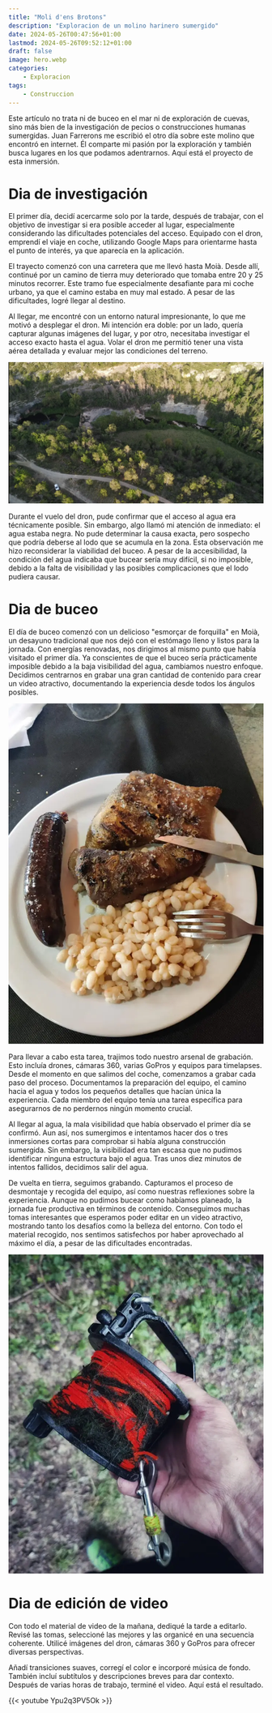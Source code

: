 ```yaml
---
title: "Moli d'ens Brotons"
description: "Exploracion de un molino harinero sumergido"
date: 2024-05-26T00:47:56+01:00
lastmod: 2024-05-26T09:52:12+01:00
draft: false
image: hero.webp
categories:
    - Exploracion
tags:
    - Construccion
---
```


Este artículo no trata ni de buceo en el mar ni de exploración de cuevas, sino más bien de la investigación de pecios o construcciones humanas sumergidas. Juan Farrerons me escribió el otro día sobre este molino que encontró en internet. Él comparte mi pasión por la exploración y también busca lugares en los que podamos adentrarnos. Aquí está el proyecto de esta inmersión.

# Dia de investigación

El primer día, decidí acercarme solo por la tarde, después de trabajar, con el objetivo de investigar si era posible acceder al lugar, especialmente considerando las dificultades potenciales del acceso. Equipado con el dron, emprendí el viaje en coche, utilizando Google Maps para orientarme hasta el punto de interés, ya que aparecía en la aplicación.

El trayecto comenzó con una carretera que me llevó hasta Moià. Desde allí, continué por un camino de tierra muy deteriorado que tomaba entre 20 y 25 minutos recorrer. Este tramo fue especialmente desafiante para mi coche urbano, ya que el camino estaba en muy mal estado. A pesar de las dificultades, logré llegar al destino.

Al llegar, me encontré con un entorno natural impresionante, lo que me motivó a desplegar el dron. Mi intención era doble: por un lado, quería capturar algunas imágenes del lugar, y por otro, necesitaba investigar el acceso exacto hasta el agua. Volar el dron me permitió tener una vista aérea detallada y evaluar mejor las condiciones del terreno.

![Caminos hasta el agua](2.webp)

Durante el vuelo del dron, pude confirmar que el acceso al agua era técnicamente posible. Sin embargo, algo llamó mi atención de inmediato: el agua estaba negra. No pude determinar la causa exacta, pero sospecho que podría deberse al lodo que se acumula en la zona. Esta observación me hizo reconsiderar la viabilidad del buceo. A pesar de la accesibilidad, la condición del agua indicaba que bucear sería muy difícil, si no imposible, debido a la falta de visibilidad y las posibles complicaciones que el lodo pudiera causar.



# Dia de buceo


El día de buceo comenzó con un delicioso "esmorçar de forquilla" en Moià, un desayuno tradicional que nos dejó con el estómago lleno y listos para la jornada. Con energías renovadas, nos dirigimos al mismo punto que había visitado el primer día. Ya conscientes de que el buceo sería prácticamente imposible debido a la baja visibilidad del agua, cambiamos nuestro enfoque. Decidimos centrarnos en grabar una gran cantidad de contenido para crear un video atractivo, documentando la experiencia desde todos los ángulos posibles.

![Esmorçar de forquilla](1.webp)

Para llevar a cabo esta tarea, trajimos todo nuestro arsenal de grabación. Esto incluía drones, cámaras 360, varias GoPros y equipos para timelapses. Desde el momento en que salimos del coche, comenzamos a grabar cada paso del proceso. Documentamos la preparación del equipo, el camino hacia el agua y todos los pequeños detalles que hacían única la experiencia. Cada miembro del equipo tenía una tarea específica para asegurarnos de no perdernos ningún momento crucial.

Al llegar al agua, la mala visibilidad que había observado el primer día se confirmó. Aun así, nos sumergimos e intentamos hacer dos o tres inmersiones cortas para comprobar si había alguna construcción sumergida. Sin embargo, la visibilidad era tan escasa que no pudimos identificar ninguna estructura bajo el agua. Tras unos diez minutos de intentos fallidos, decidimos salir del agua.

De vuelta en tierra, seguimos grabando. Capturamos el proceso de desmontaje y recogida del equipo, así como nuestras reflexiones sobre la experiencia. Aunque no pudimos bucear como habíamos planeado, la jornada fue productiva en términos de contenido. Conseguimos muchas tomas interesantes que esperamos poder editar en un video atractivo, mostrando tanto los desafíos como la belleza del entorno. Con todo el material recogido, nos sentimos satisfechos por haber aprovechado al máximo el día, a pesar de las dificultades encontradas.

![Carrete al finalizar el buceo](3.webp)



# Dia de edición de video

Con todo el material de video de la mañana, dediqué la tarde a editarlo. Revisé las tomas, seleccioné las mejores y las organicé en una secuencia coherente. Utilicé imágenes del dron, cámaras 360 y GoPros para ofrecer diversas perspectivas.

Añadí transiciones suaves, corregí el color e incorporé música de fondo. También incluí subtítulos y descripciones breves para dar contexto. Después de varias horas de trabajo, terminé el video. Aquí está el resultado.

{{< youtube Ypu2q3PV5Ok >}}
